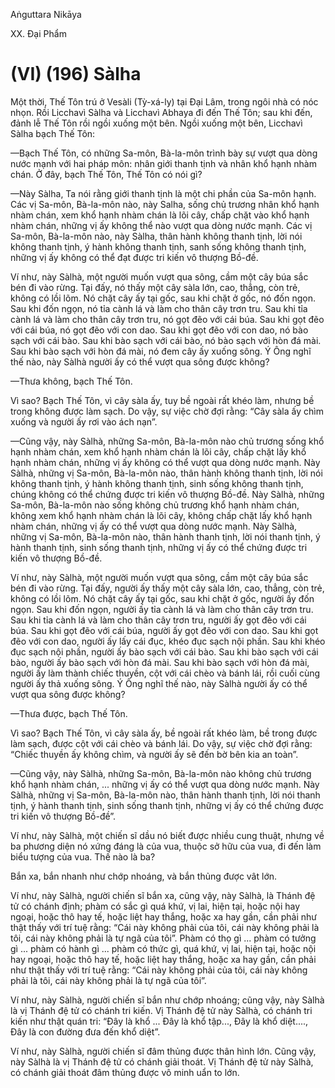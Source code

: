 Aṅguttara Nikāya

XX. Ðại Phẩm

# (VI) (196) Sàlha

Một thời, Thế Tôn trú ở Vesàli (Tỳ-xá-ly) tại Ðại Lâm, trong ngôi nhà có nóc nhọn. Rồi Licchavì Sàlha và Licchavì Abhaya đi đến Thế Tôn; sau khi đến, đảnh lễ Thế Tôn rồi ngồi xuống một bên. Ngồi xuống một bên, Licchavì Sàlha bạch Thế Tôn:

—Bạch Thế Tôn, có những Sa-môn, Bà-la-môn trình bày sự vượt qua dòng nước mạnh với hai pháp môn: nhân giới thanh tịnh và nhân khổ hạnh nhàm chán. Ở đây, bạch Thế Tôn, Thế Tôn có nói gì?

—Này Sàlha, Ta nói rằng giới thanh tịnh là một chi phần của Sa-môn hạnh. Các vị Sa-môn, Bà-la-môn nào, này Salha, sống chủ trương nhân khổ hạnh nhàm chán, xem khổ hạnh nhàm chán là lõi cây, chấp chặt vào khổ hạnh nhàm chán, những vị ấy không thể nào vượt qua dòng nước mạnh. Các vị Sa-môn, Bà-la-môn nào, này Sàlha, thân hành không thanh tịnh, lời nói không thanh tịnh, ý hành không thanh tịnh, sanh sống không thanh tịnh, những vị ấy không có thể đạt được tri kiến vô thượng Bồ-đề.

Ví như, này Sàlhà, một người muốn vượt qua sông, cầm một cây búa sắc bén đi vào rừng. Tại đấy, nó thấy một cây sàla lớn, cao, thẳng, còn trẻ, không có lồi lõm. Nó chặt cây ấy tại gốc, sau khi chặt ở gốc, nó đốn ngọn. Sau khi đốn ngọn, nó tỉa cành lá và làm cho thân cây trơn tru. Sau khi tỉa cành lá và làm cho thân cây trơn tru, nó gọt đẽo với cái búa. Sau khi gọt đẽo với cái búa, nó gọt đẽo với con dao. Sau khi gọt đẽo với con dao, nó bào sạch với cái bào. Sau khi bào sạch với cái bào, nó bào sạch với hòn đá mài. Sau khi bào sạch với hòn đá mài, nó đem cây ấy xuống sông. Ý Ông nghĩ thế nào, này Sàlhà người ấy có thể vượt qua sông được không?

—Thưa không, bạch Thế Tôn.

Vì sao? Bạch Thế Tôn, vì cây sàla ấy, tuy bề ngoài rất khéo làm, nhưng bề trong không được làm sạch. Do vậy, sự việc chờ đợi rằng: “Cây sàla ấy chìm xuống và người ấy rơi vào ách nạn”.

—Cũng vậy, này Sàlhà, những Sa-môn, Bà-la-môn nào chủ trương sống khổ hạnh nhàm chán, xem khổ hạnh nhàm chán là lõi cây, chấp chặt lấy khổ hạnh nhàm chán, những vị ấy không có thể vượt qua dòng nước mạnh. Này Sàlhà, những vị Sa-môn, Bà-la-môn nào, thân hành không thanh tịnh, lời nói không thanh tịnh, ý hành không thanh tịnh, sinh sống không thanh tịnh, chúng không có thể chứng được tri kiến vô thượng Bồ-đề. Này Sàlhà, những Sa-môn, Bà-la-môn nào sống không chủ trương khổ hạnh nhàm chán, không xem khổ hạnh nhàm chán là lõi cây, không chấp chặt lấy khổ hạnh nhàm chán, những vị ấy có thể vượt qua dòng nước mạnh. Này Sàlhà, những vị Sa-môn, Bà-la-môn nào, thân hành thanh tịnh, lời nói thanh tịnh, ý hành thanh tịnh, sinh sống thanh tịnh, những vị ấy có thể chứng được tri kiến vô thượng Bồ-đề.

Ví như, này Sàlhà, một người muốn vượt qua sông, cầm một cây búa sắc bén đi vào rừng. Tại đấy, người ấy thấy một cây sàla lớn, cao, thẳng, còn trẻ, không có lồi lõm. Nó chặt cây ấy tại gốc, sau khi chặt ở gốc, người ấy đốn ngọn. Sau khi đốn ngọn, người ấy tỉa cành lá và làm cho thân cây trơn tru. Sau khi tỉa cành lá và làm cho thân cây trơn tru, người ấy gọt đẽo với cái búa. Sau khi gọt đẽo với cái búa, người ấy gọt đẽo với con dao. Sau khi gọt đẽo với con dao, người ấy lấy cái đục, khéo đục sạch nội phần. Sau khi khéo đục sạch nội phần, người ấy bào sạch với cái bào. Sau khi bào sạch với cái bào, người ấy bào sạch với hòn đá mài. Sau khi bào sạch với hòn đá mài, người ấy làm thành chiếc thuyền, cột với cái chèo và bánh lái, rồi cuối cùng người ấy thả xuống sông. Ý Ông nghĩ thế nào, này Sàlhà người ấy có thể vượt qua sông được không?

—Thưa được, bạch Thế Tôn.

Vì sao? Bạch Thế Tôn, vì cây sàla ấy, bề ngoài rất khéo làm, bề trong được làm sạch, được cột với cái chèo và bánh lái. Do vậy, sự việc chờ đợi rằng: “Chiếc thuyền ấy không chìm, và người ấy sẽ đến bờ bên kia an toàn”.

—Cũng vậy, này Sàlhà, những Sa-môn, Bà-la-môn nào không chủ trương khổ hạnh nhàm chán, ... những vị ấy có thể vượt qua dòng nước mạnh. Này Sàlhà, những vị Sa-môn, Bà-la-môn nào, thân hành thanh tịnh, lời nói thanh tịnh, ý hành thanh tịnh, sinh sống thanh tịnh, những vị ấy có thể chứng được tri kiến vô thượng Bồ-đề”.

Ví như, này Sàlhà, một chiến sĩ dầu nó biết được nhiều cung thuật, nhưng về ba phương diện nó xứng đáng là của vua, thuộc sở hữu của vua, đi đến làm biểu tượng của vua. Thế nào là ba?

Bắn xa, bắn nhanh như chớp nhoáng, và bắn thủng được vât lớn.

Ví như, này Sàlhà, người chiến sĩ bắn xa, cũng vậy, này Sàlhà, là Thánh đệ tử có chánh định; phàm có sắc gì quá khứ, vị lai, hiện tại, hoặc nội hay ngoại, hoặc thô hay tế, hoặc liệt hay thắng, hoặc xa hay gần, cần phải như thật thấy với trí tuệ rằng: “Cái này không phải của tôi, cái này không phải là tôi, cái này không phải là tự ngã của tôi”. Phàm có thọ gì ... phàm có tưởng gì ... phàm có hành gì ... phàm có thức gì, quá khứ, vị lai, hiện tại, hoặc nội hay ngoại, hoặc thô hay tế, hoặc liệt hay thắng, hoặc xa hay gần, cần phải như thật thấy với trí tuệ rằng: “Cái này không phải của tôi, cái này không phải là tôi, cái này không phải là tự ngã của tôi”.

Ví như, này Sàlhà, người chiến sĩ bắn như chớp nhoáng; cũng vậy, này Sàlhà là vị Thánh đệ tử có chánh tri kiến. Vị Thánh đệ tử này Sàlhà, có chánh tri kiến như thật quán tri: “Ðây là khổ ... Ðây là khổ tập..., Ðây là khổ diệt...., Ðây là con đường đưa đến khổ diệt”.

Ví như, này Sàlhà, người chiến sĩ đâm thủng được thân hình lớn. Cũng vậy, này Sàlhà là vị Thánh đệ tử có chánh giải thoát. Vị Thánh đệ tử này Sàlhà, có chánh giải thoát đâm thủng được vô minh uẩn to lớn.

